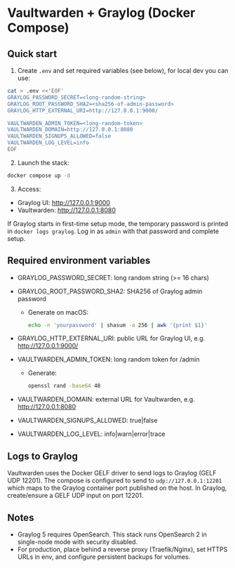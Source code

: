 # Vaultwarden + Graylog (Docker Compose)

## Quick start

1. Create `.env` and set required variables (see below), for local dev you can use:

```bash
cat > .env <<'EOF'
GRAYLOG_PASSWORD_SECRET=<long-random-string>
GRAYLOG_ROOT_PASSWORD_SHA2=<sha256-of-admin-password>
GRAYLOG_HTTP_EXTERNAL_URI=http://127.0.0.1:9000/

VAULTWARDEN_ADMIN_TOKEN=<long-random-token>
VAULTWARDEN_DOMAIN=http://127.0.0.1:8080
VAULTWARDEN_SIGNUPS_ALLOWED=false
VAULTWARDEN_LOG_LEVEL=info
EOF
```

2. Launch the stack:

```bash
docker compose up -d
```

3. Access:
- Graylog UI: http://127.0.0.1:9000
- Vaultwarden: http://127.0.0.1:8080

If Graylog starts in first-time setup mode, the temporary password is printed in `docker logs graylog`. Log in as `admin` with that password and complete setup.

## Required environment variables

- GRAYLOG_PASSWORD_SECRET: long random string (>= 16 chars)
- GRAYLOG_ROOT_PASSWORD_SHA2: SHA256 of Graylog admin password
  - Generate on macOS:
    ```bash
    echo -n 'yourpassword' | shasum -a 256 | awk '{print $1}'
    ```
- GRAYLOG_HTTP_EXTERNAL_URI: public URL for Graylog UI, e.g. http://127.0.0.1:9000/

- VAULTWARDEN_ADMIN_TOKEN: long random token for /admin
  - Generate:
    ```bash
    openssl rand -base64 48
    ```
- VAULTWARDEN_DOMAIN: external URL for Vaultwarden, e.g. http://127.0.0.1:8080
- VAULTWARDEN_SIGNUPS_ALLOWED: true|false
- VAULTWARDEN_LOG_LEVEL: info|warn|error|trace

## Logs to Graylog

Vaultwarden uses the Docker GELF driver to send logs to Graylog (GELF UDP 12201). The compose is configured to send to `udp://127.0.0.1:12201` which maps to the Graylog container port published on the host. In Graylog, create/ensure a GELF UDP input on port 12201.

## Notes

- Graylog 5 requires OpenSearch. This stack runs OpenSearch 2 in single-node mode with security disabled.
- For production, place behind a reverse proxy (Traefik/Nginx), set HTTPS URLs in env, and configure persistent backups for volumes.
